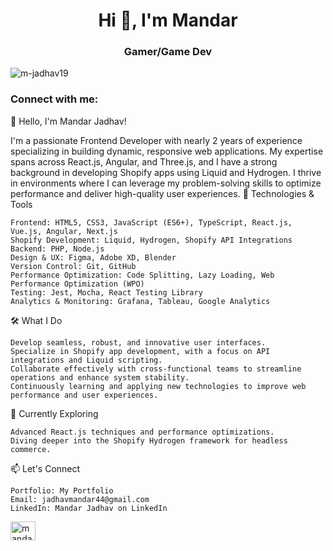 <h1 align="center">Hi 👋, I'm Mandar</h1>
<h3 align="center">Gamer/Game Dev</h3>

<p align="left"> <img src="https://komarev.com/ghpvc/?username=m-jadhav19&label=Profile%20views&color=0e75b6&style=flat" alt="m-jadhav19" /> </p>

<h3 align="left">Connect with me:</h3>
<p align="left">
  👋 Hello, I'm Mandar Jadhav!

I'm a passionate Frontend Developer with nearly 2 years of experience specializing in building dynamic, responsive web applications. My expertise spans across React.js, Angular, and Three.js, and I have a strong background in developing Shopify apps using Liquid and Hydrogen. I thrive in environments where I can leverage my problem-solving skills to optimize performance and deliver high-quality user experiences.
🔧 Technologies & Tools

    Frontend: HTML5, CSS3, JavaScript (ES6+), TypeScript, React.js, Vue.js, Angular, Next.js
    Shopify Development: Liquid, Hydrogen, Shopify API Integrations
    Backend: PHP, Node.js
    Design & UX: Figma, Adobe XD, Blender
    Version Control: Git, GitHub
    Performance Optimization: Code Splitting, Lazy Loading, Web Performance Optimization (WPO)
    Testing: Jest, Mocha, React Testing Library
    Analytics & Monitoring: Grafana, Tableau, Google Analytics

🛠 What I Do

    Develop seamless, robust, and innovative user interfaces.
    Specialize in Shopify app development, with a focus on API integrations and Liquid scripting.
    Collaborate effectively with cross-functional teams to streamline operations and enhance system stability.
    Continuously learning and applying new technologies to improve web performance and user experiences.

🌱 Currently Exploring

    Advanced React.js techniques and performance optimizations.
    Diving deeper into the Shopify Hydrogen framework for headless commerce.

📫 Let's Connect

    Portfolio: My Portfolio
    Email: jadhavmandar44@gmail.com
    LinkedIn: Mandar Jadhav on LinkedIn

<a href="https://twitter.com/mandar_twt" target="blank"><img align="center" src="https://raw.githubusercontent.com/rahuldkjain/github-profile-readme-generator/master/src/images/icons/Social/twitter.svg" alt="mandar_twt" height="30" width="40" /></a>
</p>
